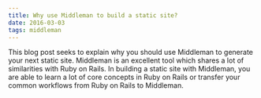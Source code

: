 ```yaml
---
title: Why use Middleman to build a static site?
date: 2016-03-03
tags: middleman
---
```


This blog post seeks to explain why you should use Middleman to generate your next static site. Middleman is an excellent tool which shares a lot of similarities with Ruby on Rails. In building a static site with Middleman, you are able to learn a lot of core concepts in Ruby on Rails or transfer your common workflows from Ruby on Rails to Middleman.